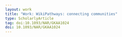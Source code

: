 ```yaml
---
layout: work
title: "Work: WikiPathways: connecting communities"
type: ScholarlyArticle
tag: doi:10.1093/NAR/GKAA1024
doi: 10.1093/NAR/GKAA1024
---
```

